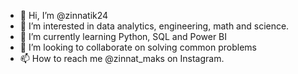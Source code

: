 - 👋 Hi, I’m @zinnatik24
- 👀 I’m interested in data analytics, engineering, math and science.
- 🌱 I’m currently learning Python, SQL and Power BI
- 💞️ I’m looking to collaborate on solving common problems
- 📫 How to reach me @zinnat_maks on Instagram.

<!---
zinnatik24/zinnatik24 is a ✨ special ✨ repository because its `README.md` (this file) appears on your GitHub profile.
You can click the Preview link to take a look at your changes.
--->
